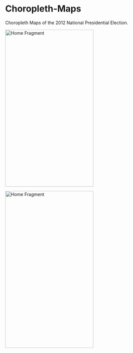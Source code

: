 # Choropleth-Maps
Choropleth Maps of the 2012 National Presidential Election.

<img 
  src="https://cloud.githubusercontent.com/assets/10732162/14152747/b0290804-f682-11e5-9246-6115bf30bd2a.png" 
  alt="Home Fragment" 
  width = "281.25px"
  height = "500px"/>

<img 
  src="https://cloud.githubusercontent.com/assets/10732162/14152746/b028f29c-f682-11e5-875c-fc408e454792.png" 
  alt="Home Fragment" 
  width = "281.25px"
  height = "500px"/>
